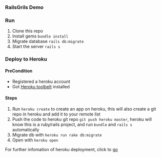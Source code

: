 ### RailsGrils Demo

### Run
1. Clone this repo
2. Install gems `bundle install`
2. Migrate database `rails db:migrate`
3. Start the server `rails s`

### Deploy to Heroku
#### PreCondition
 - Registered a heroku account
 - Got [Heroku toolbelt](https://toolbelt.heroku.com/) installed

#### Steps
1. Run `heroku create` to create an app on heroku, this will also create a git repo in heroku and add it to your remote list
2. Push the code to heroku git repo `git push heroku master`, heroku will know this is a ruby/rails project, and run `bundle` and `rails s` automatically
3. Migrate db with `heroku run rake db:migrate`
4. Open with `heroku open`

For further infomation of heroku deployment, click to [go](https://devcenter.heroku.com/articles/getting-started-with-ruby#introduction)
